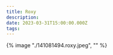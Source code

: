 ```yaml
---
title: Roxy
description: 
date: 2023-03-31T15:00:00.000Z
tags: 
---
```

{% image "./141081494.roxy.jpeg", "" %}